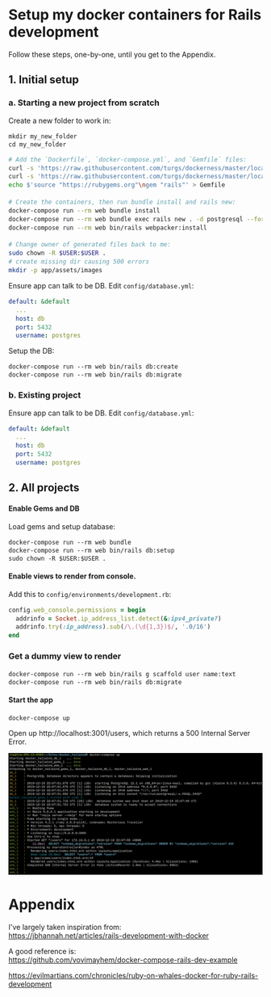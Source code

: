# Setup my docker containers for Rails development

Follow these steps, one-by-one, until you get to the Appendix.

## 1. Initial setup

### a. Starting a new project from scratch

Create a new folder to work in:

```
mkdir my_new_folder
cd my_new_folder
```

```bash
# Add the `Dockerfile`, `docker-compose.yml`, and `Gemfile` files:
curl -s 'https://raw.githubusercontent.com/turgs/dockerness/master/local_rails/Dockerfile' > Dockerfile
curl -s 'https://raw.githubusercontent.com/turgs/dockerness/master/local_rails/docker-compose.yml' > docker-compose.yml
echo $'source "https://rubygems.org"\ngem "rails"' > Gemfile

# Create the containers, then run bundle install and rails new:
docker-compose run --rm web bundle install
docker-compose run --rm web bundle exec rails new . -d postgresql --force --skip-keeps --skip-action-mailer --skip-action-cable --skip-test --skip-git
docker-compose run --rm web bin/rails webpacker:install

# Change owner of generated files back to me:
sudo chown -R $USER:$USER .
# create missing dir causing 500 errors
mkdir -p app/assets/images
```

Ensure app can talk to be DB. Edit `config/database.yml`:

```yml
default: &default
  ...
  host: db
  port: 5432
  username: postgres
```

Setup the DB:

```shell
docker-compose run --rm web bin/rails db:create
docker-compose run --rm web bin/rails db:migrate
```

### b. Existing project

Ensure app can talk to be DB. Edit `config/database.yml`:

```yml
default: &default
  ...
  host: db
  port: 5432
  username: postgres
```

## 2. All projects

#### Enable Gems and DB

Load gems and setup database:

```shell
docker-compose run --rm web bundle
docker-compose run --rm web bin/rails db:setup
sudo chown -R $USER:$USER .
```

#### Enable views to render from console.

Add this to `config/environments/development.rb`:

```ruby
config.web_console.permissions = begin
  addrinfo = Socket.ip_address_list.detect(&:ipv4_private?)
  addrinfo.try(:ip_address).sub(/\.(\d{1,3})$/, '.0/16')
end
```

### Get a dummy view to render

```shell
docker-compose run --rm web bin/rails g scaffold user name:text
docker-compose run --rm web bin/rails db:migrate
```


#### Start the app

```
docker-compose up
```

Open up http://localhost:3001/users, which returns a 500 Internal Server Error.

![error](500_error.png)


# Appendix

I've largely taken inspiration from:  
https://jbhannah.net/articles/rails-development-with-docker

A good reference is:  
https://github.com/vovimayhem/docker-compose-rails-dev-example

https://evilmartians.com/chronicles/ruby-on-whales-docker-for-ruby-rails-development
